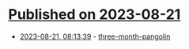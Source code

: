 # [Published on 2023-08-21](index.md)

* [2023-08-21, 08:13:39](https://lobste.rs/s/mtt9em/three_month_pangolin) - [three-month-pangolin](https://blog.zero.lgbt/blog/three-month-pangolin)
